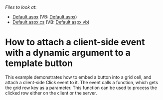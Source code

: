 <!-- default file list -->
*Files to look at*:

* [Default.aspx](./CS/ButtonColumnFiresClientScriptWithRowId/Default.aspx) (VB: [Default.aspx](./VB/ButtonColumnFiresClientScriptWithRowId/Default.aspx))
* [Default.aspx.cs](./CS/ButtonColumnFiresClientScriptWithRowId/Default.aspx.cs) (VB: [Default.aspx.vb](./VB/ButtonColumnFiresClientScriptWithRowId/Default.aspx.vb))
<!-- default file list end -->
# How to attach a client-side event with a dynamic argument to a template button


<p>This example demonstrates how to embed a button into a grid cell, and attach a client-side Click event to it. The event calls a function, which gets the grid row key as a parameter. This function can be used to process the clicked row either on the client or the server.</p>

<br/>


